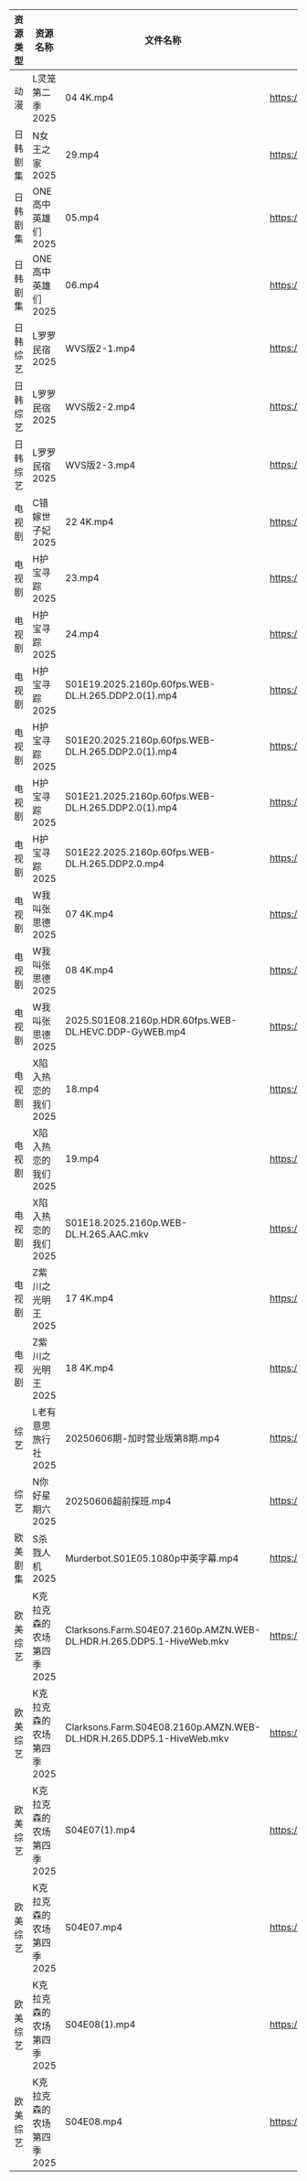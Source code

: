 | 资源类型 | 资源名称            | 文件名称                                                                 | 分享链接                                 | 更新时间                |
| ---- | --------------- | -------------------------------------------------------------------- | ------------------------------------ | ------------------- |
| 动漫   | L灵笼第二季2025      | 04 4K.mp4                                                            | https://pan.quark.cn/s/9fb249c91348  | 2025-06-06 16:23:01 |
| 日韩剧集 | N女王之家2025       | 29.mp4                                                               | https://pan.quark.cn/s/a85463f38f49  | 2025-06-06 16:24:02 |
| 日韩剧集 | ONE高中英雄们2025    | 05.mp4                                                               | https://pan.quark.cn/s/e3bd3a66a33c  | 2025-06-06 21:29:29 |
| 日韩剧集 | ONE高中英雄们2025    | 06.mp4                                                               | https://pan.quark.cn/s/e3bd3a66a33c  | 2025-06-06 21:29:32 |
| 日韩综艺 | L罗罗民宿2025       | WVS版2-1.mp4                                                          | https://pan.quark.cn/s/260ce2ce0cf5  | 2025-06-06 21:27:21 |
| 日韩综艺 | L罗罗民宿2025       | WVS版2-2.mp4                                                          | https://pan.quark.cn/s/260ce2ce0cf5  | 2025-06-06 21:27:24 |
| 日韩综艺 | L罗罗民宿2025       | WVS版2-3.mp4                                                          | https://pan.quark.cn/s/260ce2ce0cf5  | 2025-06-06 21:27:30 |
| 电视剧  | C错嫁世子妃2025      | 22 4K.mp4                                                            | https://www.alipan.com/s/fsFbunEy7wg | 2025-06-06 21:05:11 |
| 电视剧  | H护宝寻踪2025       | 23.mp4                                                               | https://www.alipan.com/s/YPtSxQ39eiG | 2025-06-06 08:05:21 |
| 电视剧  | H护宝寻踪2025       | 24.mp4                                                               | https://www.alipan.com/s/YPtSxQ39eiG | 2025-06-06 08:05:20 |
| 电视剧  | H护宝寻踪2025       | S01E19.2025.2160p.60fps.WEB-DL.H.265.DDP2.0(1).mp4                   | https://www.alipan.com/s/YPtSxQ39eiG | 2025-06-06 08:05:20 |
| 电视剧  | H护宝寻踪2025       | S01E20.2025.2160p.60fps.WEB-DL.H.265.DDP2.0(1).mp4                   | https://www.alipan.com/s/YPtSxQ39eiG | 2025-06-06 08:05:19 |
| 电视剧  | H护宝寻踪2025       | S01E21.2025.2160p.60fps.WEB-DL.H.265.DDP2.0(1).mp4                   | https://www.alipan.com/s/YPtSxQ39eiG | 2025-06-06 08:05:18 |
| 电视剧  | H护宝寻踪2025       | S01E22.2025.2160p.60fps.WEB-DL.H.265.DDP2.0.mp4                      | https://www.alipan.com/s/YPtSxQ39eiG | 2025-06-06 08:05:17 |
| 电视剧  | W我叫张思德2025      | 07 4K.mp4                                                            | https://www.alipan.com/s/K6gKsP3dQ5J | 2025-06-06 08:05:48 |
| 电视剧  | W我叫张思德2025      | 08 4K.mp4                                                            | https://www.alipan.com/s/K6gKsP3dQ5J | 2025-06-06 08:05:47 |
| 电视剧  | W我叫张思德2025      | 2025.S01E08.2160p.HDR.60fps.WEB-DL.HEVC.DDP-GyWEB.mp4                | https://pan.quark.cn/s/7094d1f0b265  | 2025-06-06 10:26:21 |
| 电视剧  | X陷入热恋的我们2025    | 18.mp4                                                               | https://www.alipan.com/s/tXqE3saLfdb | 2025-06-06 08:05:59 |
| 电视剧  | X陷入热恋的我们2025    | 19.mp4                                                               | https://www.alipan.com/s/tXqE3saLfdb | 2025-06-06 21:05:49 |
| 电视剧  | X陷入热恋的我们2025    | S01E18.2025.2160p.WEB-DL.H.265.AAC.mkv                               | https://www.alipan.com/s/tXqE3saLfdb | 2025-06-06 08:05:59 |
| 电视剧  | Z紫川之光明王2025     | 17 4K.mp4                                                            | https://www.alipan.com/s/5oMJsnAqqi3 | 2025-06-06 21:05:57 |
| 电视剧  | Z紫川之光明王2025     | 18 4K.mp4                                                            | https://www.alipan.com/s/5oMJsnAqqi3 | 2025-06-06 21:05:56 |
| 综艺   | L老有意思旅行社2025    | 20250606期-加时营业版第8期.mp4                                               | https://pan.quark.cn/s/f387ccfb541f  | 2025-06-06 16:29:28 |
| 综艺   | N你好星期六2025      | 20250606超前探班.mp4                                                     | https://www.alipan.com/s/nvuMvPrHLGa | 2025-06-06 16:06:23 |
| 欧美剧集 | S杀戮人机2025       | Murderbot.S01E05.1080p中英字幕.mp4                                       | https://pan.quark.cn/s/6334a00109f2  | 2025-06-06 16:25:26 |
| 欧美综艺 | K克拉克森的农场第四季2025 | Clarksons.Farm.S04E07.2160p.AMZN.WEB-DL.HDR.H.265.DDP5.1-HiveWeb.mkv | https://pan.quark.cn/s/3a8b0ac33d8b  | 2025-06-06 16:28:46 |
| 欧美综艺 | K克拉克森的农场第四季2025 | Clarksons.Farm.S04E08.2160p.AMZN.WEB-DL.HDR.H.265.DDP5.1-HiveWeb.mkv | https://pan.quark.cn/s/3a8b0ac33d8b  | 2025-06-06 16:29:01 |
| 欧美综艺 | K克拉克森的农场第四季2025 | S04E07(1).mp4                                                        | https://pan.quark.cn/s/3a8b0ac33d8b  | 2025-06-06 16:28:40 |
| 欧美综艺 | K克拉克森的农场第四季2025 | S04E07.mp4                                                           | https://pan.quark.cn/s/3a8b0ac33d8b  | 2025-06-06 16:28:50 |
| 欧美综艺 | K克拉克森的农场第四季2025 | S04E08(1).mp4                                                        | https://pan.quark.cn/s/3a8b0ac33d8b  | 2025-06-06 16:28:44 |
| 欧美综艺 | K克拉克森的农场第四季2025 | S04E08.mp4                                                           | https://pan.quark.cn/s/3a8b0ac33d8b  | 2025-06-06 16:28:58 |
